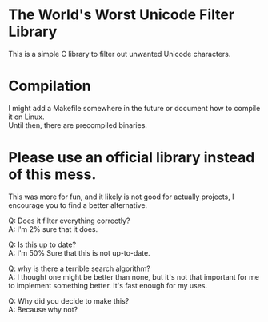 # The World's Worst Unicode Filter Library

This is a simple C library to filter out unwanted Unicode characters.

# Compilation

I might add a Makefile somewhere in the future or document how to compile it on Linux.  
Until then, there are precompiled binaries.  

# Please use an official library instead of this mess.  

This was more for fun, and it likely is not good for actually projects, I encourage you to find a better alternative.  

Q: Does it filter everything correctly?  
A: I'm 2% sure that it does.


Q: Is this up to date?  
A: I'm 50% Sure that this is not up-to-date.


Q: why is there a terrible search algorithm?  
A: I thought one might be better than none, but it's not that important for me to implement something better. It's fast enough for my uses.


Q: Why did you decide to make this?  
A: Because why not?

